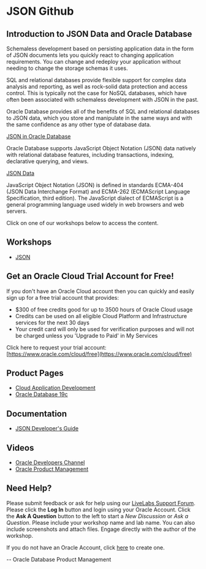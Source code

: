 # JSON Github

## Introduction to JSON Data and Oracle Database

Schemaless development based on persisting application data in the form of JSON documents lets you quickly react to changing application requirements. You can change and redeploy your application without needing to change the storage schemas it uses.

SQL and relational databases provide flexible support for complex data analysis and reporting, as well as rock-solid data protection and access control. This is typically not the case for NoSQL databases, which have often been associated with schemaless development with JSON in the past.

Oracle Database provides all of the benefits of SQL and relational databases to JSON data, which you store and manipulate in the same ways and with the same confidence as any other type of database data.

[JSON in Oracle Database](https://docs.oracle.com/en/database/oracle/oracle-database/19/adjsn/json-in-oracle-database.html#GUID-A8A58B49-13A5-4F42-8EA0-508951DAE0BB)

Oracle Database supports JavaScript Object Notation (JSON) data natively with relational database features, including transactions, indexing, declarative querying, and views.

[JSON Data](https://docs.oracle.com/en/database/oracle/oracle-database/19/adjsn/json-data.html#GUID-615A4146-6DC0-4E66-9AD0-CD74C90D208A)

JavaScript Object Notation (JSON) is defined in standards ECMA-404 (JSON Data Interchange Format) and ECMA-262 (ECMAScript Language Specification, third edition). The JavaScript dialect of ECMAScript is a general programming language used widely in web browsers and web servers.


Click on one of our workshops below to access the content.

## Workshops

- [JSON](https://livelabs.oracle.com/pls/apex/dbpm/r/livelabs/view-workshop?p180_id=638)


## Get an Oracle Cloud Trial Account for Free!
If you don't have an Oracle Cloud account then you can quickly and easily sign up for a free trial account that provides:
- $300 of free credits good for up to 3500 hours of Oracle Cloud usage
- Credits can be used on all eligible Cloud Platform and Infrastructure services for the next 30 days
- Your credit card will only be used for verification purposes and will not be charged unless you 'Upgrade to Paid' in My Services

Click here to request your trial account: [https://www.oracle.com/cloud/free](https://www.oracle.com/cloud/free)

## Product Pages
- [Cloud Application Development](https://www.oracle.com/au/application-development/)
- [Oracle Database 19c](https://www.oracle.com/database/)

## Documentation
- [JSON Developer's Guide](https://docs.oracle.com/en/database/oracle/oracle-database/19/adjsn/intro-to-json-data-and-oracle-database.html#GUID-17642E43-7D87-4590-8870-06E9FDE9A6E9)

## Videos
- [Oracle Developers Channel](https://www.youtube.com/channel/UCdDhYMT2USoLdh4SZIsu_1g)
- [Oracle Product Management](https://www.youtube.com/channel/UCr6mzwq_gcdsefQWBI72wIQ)

## Need Help?
Please submit feedback or ask for help using our [LiveLabs Support Forum](https://community.oracle.com/tech/developers/categories/livelabsdiscussions). Please click the **Log In** button and login using your Oracle Account. Click the **Ask A Question** button to the left to start a *New Discussion* or *Ask a Question*.  Please include your workshop name and lab name.  You can also include screenshots and attach files.  Engage directly with the author of the workshop.

If you do not have an Oracle Account, click [here](https://profile.oracle.com/myprofile/account/create-account.jspx) to create one.

-- Oracle Database Product Management
